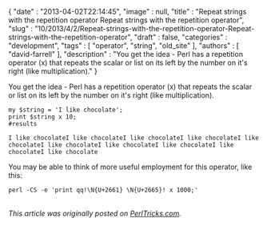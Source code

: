 {
   "date" : "2013-04-02T22:14:45",
   "image" : null,
   "title" : "Repeat strings with the repetition operator Repeat strings with the repetition operator",
   "slug" : "10/2013/4/2/Repeat-strings-with-the-repetition-operator-Repeat-strings-with-the-repetition-operator",
   "draft" : false,
   "categories" : "development",
   "tags" : [
      "operator",
      "string",
      "old_site"
   ],
   "authors" : [
      "david-farrell"
   ],
   "description" : "You get the idea - Perl has a repetition operator (x) that repeats the scalar or list on its left by the number on it's right (like multiplication)."
}


You get the idea - Perl has a repetition operator (x) that repeats the scalar or list on its left by the number on it's right (like multiplication).

``` prettyprint
my $string = 'I like chocolate';
print $string x 10;
#results

I like chocolateI like chocolateI like chocolateI like chocolateI like chocolateI like chocolateI like chocolateI like chocolateI like chocolateI like chocolate
```

You may be able to think of more useful employment for this operator, like this:

``` prettyprint
perl -CS -e 'print qq!\N{U+2661} \N{U+2665}! x 1000;'
```

\
*This article was originally posted on [PerlTricks.com](http://perltricks.com).*
